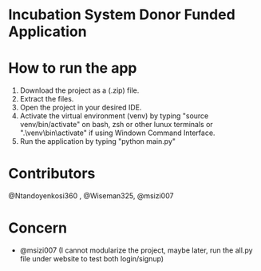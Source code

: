 # Incubation System Donor Funded Application

# How to run the app
1. Download the project as a (.zip) file.
2. Extract the files.
3. Open the project in your desired IDE.
4. Activate the virtual environment (venv) by typing "source venv/bin/activate" on bash, zsh or other lunux terminals or ".\venv\bin\activate" if using Windown Command Interface.
5. Run the application by typing "python main.py"


# Contributors
@Ntandoyenkosi360 , @Wiseman325, @msizi007

# Concern
- @msizi007 (I cannot modularize the project, maybe later, run the all.py file under website to test both login/signup)
